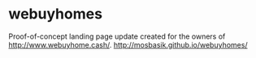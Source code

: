 # webuyhomes

Proof-of-concept landing page update created for the owners of http://www.webuyhome.cash/. http://mosbasik.github.io/webuyhomes/